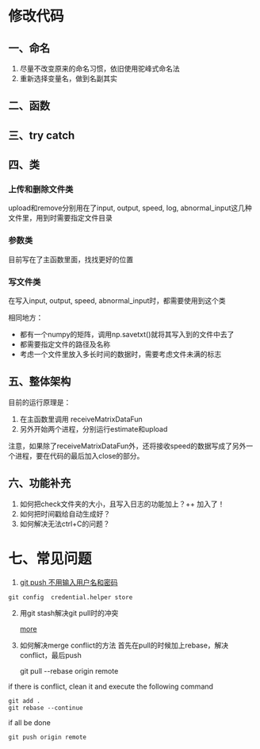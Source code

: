# 修改代码
## 一、命名

1. 尽量不改变原来的命名习惯，依旧使用驼峰式命名法
2. 重新选择变量名，做到名副其实

## 二、函数

## 三、try catch

## 四、类
### 上传和删除文件类
upload和remove分别用在了input, output, speed, log, abnormal_input这几种文件里，用到时需要指定文件目录
### 参数类
目前写在了主函数里面，找找更好的位置
### 写文件类
在写入input, output, speed, abnormal_input时，都需要使用到这个类

相同地方：
+ 都有一个numpy的矩阵，调用np.savetxt()就将其写入到的文件中去了
+ 都需要指定文件的路径及名称
+ 考虑一个文件里放入多长时间的数据时，需要考虑文件未满的标志


## 五、整体架构
目前的运行原理是：
1. 在主函数里调用 receiveMatrixDataFun
2. 另外开始两个进程，分别运行estimate和upload

注意，如果除了receiveMatrixDataFun外，还将接收speed的数据写成了另外一个进程，要在代码的最后加入close的部分。

## 六、功能补充
1. 如何把check文件夹的大小，且写入日志的功能加上？++ 加入了！
2. 如何把时间戳给自动生成好？
3. 如何解决无法ctrl+C的问题？

# 七、常见问题

1.  [     git push 不用输入用户名和密码        ](https://www.cnblogs.com/YC-L/p/12353431.html)              

```
git config  credential.helper store      
```

2. 用git stash解决git pull时的冲突

   [more](https://blog.csdn.net/cswioodn/article/details/80812745)

3. 如何解决merge conflict的方法
首先在pull的时候加上rebase，解决conflict，最后push

    git pull --rebase origin remote

if there is conflict, clean it and execute the following command

    git add .
    git rebase --continue

if all be done

    git push origin remote





